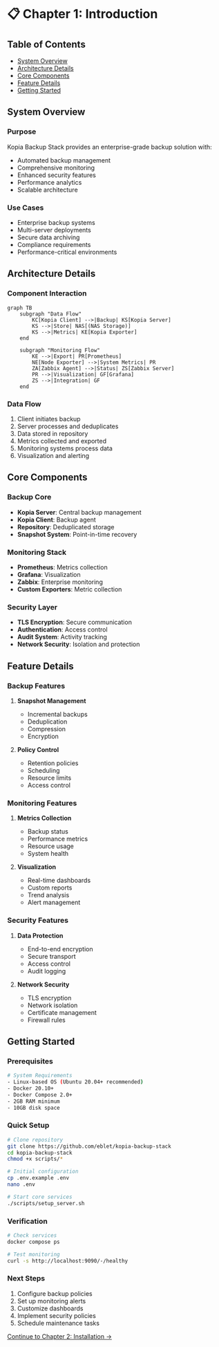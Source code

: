 # 📋 Chapter 1: Introduction

## Table of Contents
- [System Overview](#system-overview)
- [Architecture Details](#architecture-details)
- [Core Components](#core-components)
- [Feature Details](#feature-details)
- [Getting Started](#getting-started)

## System Overview

### Purpose
Kopia Backup Stack provides an enterprise-grade backup solution with:
- Automated backup management
- Comprehensive monitoring
- Enhanced security features
- Performance analytics
- Scalable architecture

### Use Cases
- Enterprise backup systems
- Multi-server deployments
- Secure data archiving
- Compliance requirements
- Performance-critical environments

## Architecture Details

### Component Interaction
```mermaid
graph TB
    subgraph "Data Flow"
        KC[Kopia Client] -->|Backup| KS[Kopia Server]
        KS -->|Store| NAS[(NAS Storage)]
        KS -->|Metrics| KE[Kopia Exporter]
    end
    
    subgraph "Monitoring Flow"
        KE -->|Export| PR[Prometheus]
        NE[Node Exporter] -->|System Metrics| PR
        ZA[Zabbix Agent] -->|Status| ZS[Zabbix Server]
        PR -->|Visualization| GF[Grafana]
        ZS -->|Integration| GF
    end
```

### Data Flow
1. Client initiates backup
2. Server processes and deduplicates
3. Data stored in repository
4. Metrics collected and exported
5. Monitoring systems process data
6. Visualization and alerting

## Core Components

### Backup Core
- **Kopia Server**: Central backup management
- **Kopia Client**: Backup agent
- **Repository**: Deduplicated storage
- **Snapshot System**: Point-in-time recovery

### Monitoring Stack
- **Prometheus**: Metrics collection
- **Grafana**: Visualization
- **Zabbix**: Enterprise monitoring
- **Custom Exporters**: Metric collection

### Security Layer
- **TLS Encryption**: Secure communication
- **Authentication**: Access control
- **Audit System**: Activity tracking
- **Network Security**: Isolation and protection

## Feature Details

### Backup Features
1. **Snapshot Management**
   - Incremental backups
   - Deduplication
   - Compression
   - Encryption

2. **Policy Control**
   - Retention policies
   - Scheduling
   - Resource limits
   - Access control

### Monitoring Features
1. **Metrics Collection**
   - Backup status
   - Performance metrics
   - Resource usage
   - System health

2. **Visualization**
   - Real-time dashboards
   - Custom reports
   - Trend analysis
   - Alert management

### Security Features
1. **Data Protection**
   - End-to-end encryption
   - Secure transport
   - Access control
   - Audit logging

2. **Network Security**
   - TLS encryption
   - Network isolation
   - Certificate management
   - Firewall rules

## Getting Started

### Prerequisites
```bash
# System Requirements
- Linux-based OS (Ubuntu 20.04+ recommended)
- Docker 20.10+
- Docker Compose 2.0+
- 2GB RAM minimum
- 10GB disk space
```

### Quick Setup
```bash
# Clone repository
git clone https://github.com/eblet/kopia-backup-stack
cd kopia-backup-stack
chmod +x scripts/*

# Initial configuration
cp .env.example .env
nano .env

# Start core services
./scripts/setup_server.sh
```

### Verification
```bash
# Check services
docker compose ps

# Test monitoring
curl -s http://localhost:9090/-/healthy
```

### Next Steps
1. Configure backup policies
2. Set up monitoring alerts
3. Customize dashboards
4. Implement security policies
5. Schedule maintenance tasks

[Continue to Chapter 2: Installation →](chapter2_installation.md) 